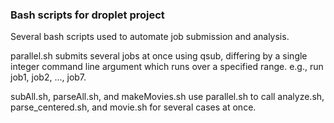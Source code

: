 ### Bash scripts for droplet project

Several bash scripts used to automate job submission and analysis.

parallel.sh submits several jobs at once using qsub, differing by a single integer command line argument which runs over a specified range. e.g., run job1, job2, ..., job7.

subAll.sh, parseAll.sh, and makeMovies.sh use parallel.sh to call analyze.sh, parse_centered.sh, and movie.sh for several cases at once.
